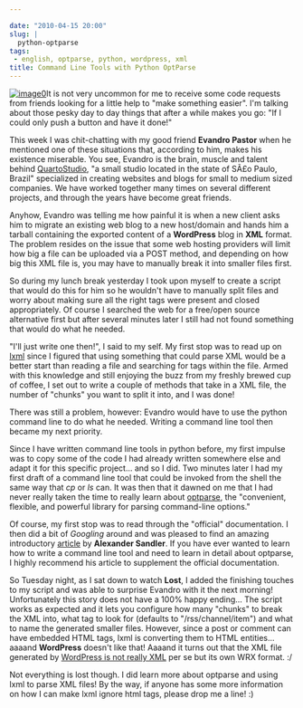 ```yaml
---

date: "2010-04-15 20:00"
slug: |
  python-optparse
tags:
 - english, optparse, python, wordpress, xml
title: Command Line Tools with Python OptParse
---
```


[![image0](http://farm4.static.flickr.com/3237/2381346935_d6a6c92b63_m_d.jpg)](http://www.flickr.com/photos/pmtorrone/2381346935/)It
is not very uncommon for me to receive some code requests from friends
looking for a little help to "make something easier". I'm talking about
those pesky day to day things that after a while makes you go: "If I
could only push a button and have it done!"

This week I was chit-chatting with my good friend **Evandro Pastor**
when he mentioned one of these situations that, according to him, makes
his existence miserable. You see, Evandro is the brain, muscle and
talent behind [QuartoStudio](http://bit.ly/cqMwY0), "a small studio
located in the state of SÃ£o Paulo, Brazil" specialized in creating
websites and blogs for small to medium sized companies. We have worked
together many times on several different projects, and through the years
have become great friends.

Anyhow, Evandro was telling me how painful it is when a new client asks
him to migrate an existing web blog to a new host/domain and hands him a
tarball containing the exported content of a **WordPress** blog in
**XML** format. The problem resides on the issue that some web hosting
providers will limit how big a file can be uploaded via a POST method,
and depending on how big this XML file is, you may have to manually
break it into smaller files first.

So during my lunch break yesterday I took upon myself to create a script
that would do this for him so he wouldn't have to manually split files
and worry about making sure all the right tags were present and closed
appropriately. Of course I searched the web for a free/open source
alternative first but after several minutes later I still had not found
something that would do what he needed.

\"I'll just write one then!\", I said to my self. My first stop was to
read up on [lxml](http://bit.ly/c1Otx6) since I figured that using
something that could parse XML would be a better start than reading a
file and searching for tags within the file. Armed with this knowledge
and still enjoying the buzz from my freshly brewed cup of coffee, I set
out to write a couple of methods that take in a XML file, the number of
"chunks" you want to split it into, and I was done!

There was still a problem, however: Evandro would have to use the python
command line to do what he needed. Writing a command line tool then
became my next priority.

Since I have written command line tools in python before, my first
impulse was to copy some of the code I had already written somewhere
else and adapt it for this specific project... and so I did. Two minutes
later I had my first draft of a command line tool that could be invoked
from the shell the same way that *cp* or *ls* can. It was then that it
dawned on me that I had never really taken the time to really learn
about [optparse](http://bit.ly/aX3PmV), the "convenient, flexible, and
powerful library for parsing command-line options."

Of course, my first stop was to read through the "official"
documentation. I then did a bit of *Googling* around and was pleased to
find an amazing introductory [article](http://bit.ly/amtEtM) by
**Alexander Sandler**. If you have ever wanted to learn how to write a
command line tool and need to learn in detail about optparse, I highly
recommend his article to supplement the official documentation.

So Tuesday night, as I sat down to watch **Lost**, I added the finishing
touches to my script and was able to surprise Evandro with it the next
morning! Unfortunately this story does not have a 100% happy ending...
The script works as expected and it lets you configure how many "chunks"
to break the XML into, what tag to look for (defaults to
"/rss/channel/item") and what to name the generated smaller files.
However, since a post or comment can have embedded HTML tags, lxml is
converting them to HTML entities... aaaand **WordPress** doesn't like
that! Aaaand it turns out that the XML file generated by [WordPress is
not really XML](http://bit.ly/dleUnH) per se but its own WRX format. :/

Not everything is lost though. I did learn more about optparse and using
lxml to parse XML files! By the way, if anyone has some more information
on how I can make lxml ignore html tags, please drop me a line! :)
